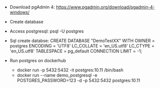 - Download pgAdmin 4: https://www.pgadmin.org/download/pgadmin-4-windows/
- Create database
- Access postgresql: psql -U postgres
- Sql create databse:
CREATE DATABASE "DemoTestXX"
    WITH 
    OWNER = postgres
    ENCODING = 'UTF8'
    LC_COLLATE = 'en_US.utf8'
    LC_CTYPE = 'en_US.utf8'
    TABLESPACE = pg_default
    CONNECTION LIMIT = -1;


- Run postgres on dockerhub
    + docker run -p 5432:5432 -it postgres:10.11 /bin/bash
    + docker run --name demo_postgresql -e POSTGRES_PASSWORD=123 -d -p 5432:5432 postgres:10.11